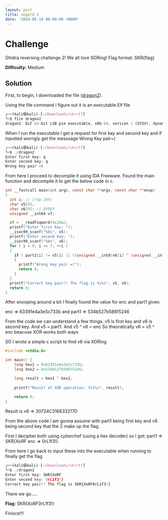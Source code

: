 ```yaml
---
layout: post
title: nogard 2
date: '2024-05-14 00:00:00 +0000'
---
```


# Challenge

Ghidra reversing challenge 2!
We all love XORing!
Flag format: SKR{flag}

**Difficulty:** Medium

## Solution

First, to begin, I downloaded the file ([dragon2](assets\img\nogard2\dragon2)).

Using the file command i figure out it is an executable Elf file

```js
┌──(kali㉿kali)-[~/Downloads/skrctf]
└─$ file dragon2          
dragon2: ELF 64-bit LSB pie executable, x86-64, version 1 (SYSV), dynamically linked, interpreter /lib64/ld-linux-x86-64.so.2, BuildID[sha1]=5803501b6c4a0c85e156a5edac1b465ebf12423a, for GNU/Linux 3.2.0, not stripped

```

When I run the executable I get a request for first key and second key and if inputted worngly get the messsage Wrong Key pair=(

```js
┌──(kali㉿kali)-[~/Downloads/skrctf]
└─$ ./dragon2
Enter first key: q
Enter second key: q
Wrong key pair =( 
  ```


From here I proceed to decompile it using IDA Freeware. Found the main function and decompile it to get the below code in c.


```c
int __fastcall main(int argc, const char **argv, const char **envp)
{
  int i; // [rbp-20h]
  char v5[9]; 
  char v6[9]; // BYREF
  unsigned __int64 v7; 

  v7 = __readfsqword(0x28u);
  printf("Enter first key: ");
  __isoc99_scanf("%8s", v5);
  printf("Enter second key: ");
  __isoc99_scanf("%8s", v6);
  for ( i = 0; i <= 7; ++i )
  {
    if ( part1[i] != v5[i] || ((unsigned __int8)v6[i] ^ (unsigned __int8)v5[i]) != enc[i] )
    {
      printf("Wrong key pair =(");
      return 0;
    }
  }
  printf("Correct key pair!! The flag is %s%s", v5, v6);
  return 0;
}
```

After snooping around a bit I finally found the value for enc and part1 given.

enc => 63391e4a3e5c733b and
part1 => 534b527b586f5246

From the code we can understand a few things.
v5 is first key and v6 is second key. 
And v5 = part1. 
And v5 ^ v6 = enc
So theoratically v6 = v5 ^ enc beacuse XOR works both ways

SO I wrote a simple c script to find v6 via XORing

```c
#include <stdio.h>

int main() {
    long hex1 = 0x63391e4a3e5c733b;  
    long hex2 = 0x534b527b586f5246;  

    long result = hex1 ^ hex2;
    
    printf("Result of XOR operation: %lX\n", result); 
    
    return 0;
}
```

Result is v6 => 30724C316633217D

From the above code I am gonna assume with part1 being first key and v6 being second key that the 2 make up the flag.

First I decipher both using cyberchef (using a hex decoder) so I got:
part1 => SKR{XoRF
enc => 0rL1f3!}

From here I go back to input these into the executable when running to finally get the flag

```js
┌──(kali㉿kali)-[~/Downloads/skrctf]
└─$ ./dragon2
Enter first key: SKR{XoRF
Enter second key: 0rL1f3!}
Correct key pair!! The flag is SKR{XoRF0rL1f3!}  
```

There we go.....


**Flag:** SKR{XoRF0rL1f3!} 


Finisce!!!